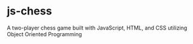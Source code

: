 # js-chess
A two-player chess game built with JavaScript, HTML, and CSS utilizing Object Oriented Programming
